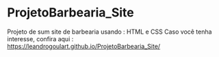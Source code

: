 # ProjetoBarbearia_Site
Projeto de sum site de barbearia usando : HTML e CSS
Caso você tenha interesse, confira aqui : https://leandrogoulart.github.io/ProjetoBarbearia_Site/
